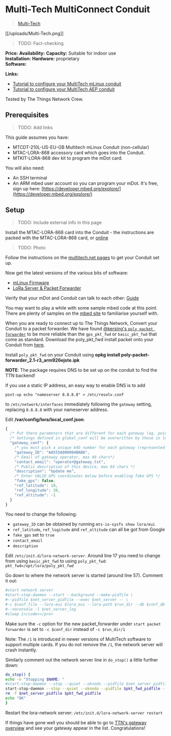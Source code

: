 # Multi-Tech MultiConnect Conduit

> [Multi-Tech](http://www.multitech.com/brands/multiconnect-conduit)

[[/uploads/Multi-Tech.png]]

> TODO: Fact-checking

**Price:**
**Availability:**
**Capacity:**
Suitable for indoor use  
**Installation:**
**Hardware:** proprietary  
**Software:**

**Links:** 
* [Tutorial to configure your MultiTech mLinux conduit](https://www.thethingsnetwork.org/labs/story/configure-your-multitech-mlinux-conduit-for-the-things-network)
* [Tutorial to configure your MultiTech AEP conduit](https://www.thethingsnetwork.org/labs/story/configure-your-multitech-aep-conduit-for-the-things-network)


Tested by The Things Network Crew.   



## Prerequisites

> TODO: Add links

This guide assumes you have:

* MTCDT-210L-US-EU-GB Multitech mLinux Conduit (non-cellular)
* MTAC-LORA-868 accessory card which goes into the Conduit.
* MTKIT-LORA-868 dev kit to program the mDot card.

You will also need:

* An SSH terminal
* An ARM mbed user account so you can program your mDot. It's free, sign up here: [https://developer.mbed.org/explore/](https://developer.mbed.org/explore/)

## Setup

> TODO: Include external info in this page

Install the MTAC-LORA-868 card into the Conduit - the instructions are packed with the MTAC-LORA-868 card, or [online](http://www.multitech.net/developer/products/accessory-cards/installing-an-accessory-card/)

> TODO: Photo

Follow the instructions on the [multitech.net pages](http://www.multitech.net/developer/software/mlinux/getting-started-with-conduit-mlinux/) to get your Conduit set up.

Now get the latest versions of the various bits of software:

* [mLinux Firmware](http://www.multitech.net/developer/software/mlinux/using-mlinux/flashing-mlinux-firmware-for-conduit/)
* [LoRa Server & Packet Forwarder](http://www.multitech.net/developer/software/mlinux/using-mlinux/upgrade-lora-server/)

Verify that your mDot and Conduit can talk to each other: [Guide](http://www.multitech.net/developer/software/lora/getting-started-with-lora-conduit-mlinux/)

You may want to play a while with some sample mbed code at this point. There are plenty of samples on the [mbed site](https://developer.mbed.org/platforms/MTS-mDot-F411/) to familiarise yourself with.

When you are ready to connect up to The Things Network, Convert your Conduit to a packet forwarder. We have found [@kersing's `poly packet forwarder`](https://github.com/kersing/packet_forwarder/tree/master/poly_pkt_fwd) to be more reliable than the `gps_pkt_fwd` or `basic_pkt_fwd` that come as standard. Download the poly_pkt_fwd install packet onto your Conduit from [here](https://github.com/kersing/packet_forwarder/blob/master/multitech-bin/poly-packet-forwarder_2.1-r3_arm926ejste.ipk?raw=true).

Install `poly_pkt_fwd` on your Conduit using **opkg install poly-packet-forwarder_2.1-r3_arm926ejste.ipk**

**NOTE**: The package requires DNS to be set up on the conduit to find the TTN backend!

If you use a static IP address, an easy way to enable DNS is to add 

```
post-up echo "nameserver 8.8.8.8" > /etc/resolv.conf
```

to `/etc/network/interfaces` immediately following the `gateway` setting, replacing `8.8.8.8` with your nameserver address.

Edit **/var/config/lora/local_conf.json**:

```js
{
  /* Put there parameters that are different for each gateway (eg. pointing one gateway to a test server while the others stay in production) */
  /* Settings defined in global_conf will be overwritten by those in local_conf */
  "gateway_conf": {
    /* you must pick a unique 64b number for each gateway (represented by an hex string) */
    "gateway_ID": "AA555A000004BABA",
    /* Email of gateway operator, max 40 chars*/
    "contact_email": "operator@gateway.tst",
    /* Public description of this device, max 64 chars */
    "description": "Update me",
    /* Enter VALID GPS coordinates below before enabling fake GPS */
    "fake_gps": false,
    "ref_latitude": 10,
    "ref_longitude": 20,
    "ref_altitude": -1
  }
}
```

You need to change the following:

* `gateway_ID` can be obtained by running `mts-io-sysfs show lora/eui`
* `ref_latitude`, `ref_logitude` and `ref_altitude` can all be got from Google
* `fake_gps` set to `true`
* `contact_email`
* `description`

Edit `/etc/init.d/lora-network-server`. Around line 17 you need to change from using `basic_pkt_fwd` to using `poly_pkt_fwd`: `pkt_fwd=/opt/lora/poly_pkt_fwd`

Go down to where the network server is started (around line 57). Comment it out:

```sh
#start network server
#start-stop-daemon --start --background --make-pidfile \
#--pidfile $net_server_pidfile --exec $net_server -- \
#-c $conf_file --lora-eui $lora_eui --lora-path $run_dir --db $conf_db \
#--noconsole -l $net_server_log
#sleep 1</code></pre>
```

Make sure the `-c` option for the new packet_forwarder under `start packet forwarder` is set to `-c $conf_dir` instead of `-c $run_dir/1`

Note: The `/1` is introduced in newer versions of MultiTech software to support multiple cards. If you do not remove the `/1`, the network server will crash instantly.

Similarly comment out the network server line in `do_stop()` a little further down:

```sh
do_stop() {
echo -n "Stopping $NAME: "
#start-stop-daemon --stop --quiet --oknodo --pidfile $net_server_pidfile --r
start-stop-daemon --stop --quiet --oknodo --pidfile $pkt_fwd_pidfile --retry
rm -f $net_server_pidfile $pkt_fwd_pidfile
echo "OK"
}
```

Restart the lora-network server: `/etc/init.d/lora-network-server restart`

If things have gone well you should be able to go to [TTN's gateway overview](http://thethingsnetwork.org/api/v0/gateways/) and see your gateway appear in the list. Congratulations!
